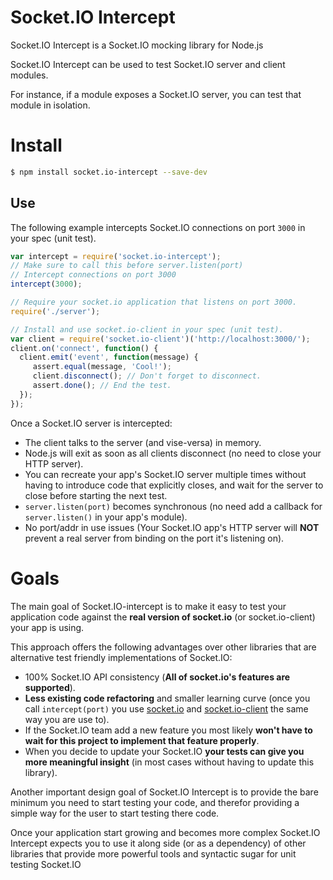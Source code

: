 # Socket.IO Intercept

Socket.IO Intercept is a Socket.IO mocking library for Node.js

Socket.IO Intercept can be used to test Socket.IO server and client modules.

For instance, if a module exposes a Socket.IO server, you can test that module in isolation.

# Install

```sh
$ npm install socket.io-intercept --save-dev
```

## Use

The following example intercepts Socket.IO connections on port `3000` in your
spec (unit test).

```js
var intercept = require('socket.io-intercept');
// Make sure to call this before server.listen(port)
// Intercept connections on port 3000
intercept(3000);

// Require your socket.io application that listens on port 3000.
require('./server');

// Install and use socket.io-client in your spec (unit test).
var client = require('socket.io-client')('http://localhost:3000/');
client.on('connect', function() {
  client.emit('event', function(message) {
     assert.equal(message, 'Cool!');
     client.disconnect(); // Don't forget to disconnect.
     assert.done(); // End the test.
  });
});
```

Once a Socket.IO server is intercepted:

* The client talks to the server (and vise-versa) in memory.
* Node.js will exit as soon as all clients disconnect (no need to close your HTTP server).
* You can recreate your app's Socket.IO server multiple times without having to introduce code that explicitly closes, and wait for the server to close before starting the next test.
* `server.listen(port)` becomes synchronous (no need add a callback for `server.listen()` in your app's module).
* No port/addr in use issues (Your Socket.IO app's HTTP server will **NOT** prevent a real server from binding on the port it's listening on).

# Goals
The main goal of Socket.IO-intercept is to make it easy to test your application code against the **real version of socket.io** (or socket.io-client) your app is using.

This approach offers the following advantages over other libraries that are alternative test friendly implementations of Socket.IO:

* 100% Socket.IO API consistency (**All of socket.io's features are supported**).
* **Less existing code refactoring** and smaller learning curve (once you call `intercept(port)` you use [socket.io](https://www.npmjs.com/package/socket.io) and [socket.io-client](https://www.npmjs.com/package/socket.io-client) the same way you are use to).
* If the Socket.IO team add a new feature you most likely **won't have to wait for this project to implement that feature properly**.
* When you decide to update your Socket.IO **your tests can give you more meaningful insight** (in most cases without having to update this library).

Another important design goal of Socket.IO Intercept is to provide the bare minimum you need to start testing your code, and therefor providing a simple way for the user to start testing there code.

Once your application start growing and becomes more complex Socket.IO Intercept expects you to use it along side (or as a dependency) of other libraries that provide more powerful tools and syntactic sugar for unit testing Socket.IO
